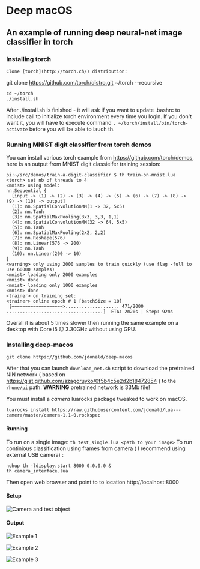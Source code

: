 # Deep macOS

## An example of running deep neural-net image classifier in torch

### Installing torch
```
Clone [torch](http://torch.ch/) distribution:
```
git clone https://github.com/torch/distro.git ~/torch --recursive
```
cd ~/torch
./install.sh
```
After ./install.sh is finished - it will ask if you want to update .bashrc to include call to initialize torch environment every time you login. If you  don't want it, you will have to execute command `. ~/torch/install/bin/torch-activate` before you will be able to lauch th. 

### Running MNIST digit classifier from torch demos
You can install various torch example from https://github.com/torch/demos, here is an output from MNIST digit classieifer training session:

```
pi:~/src/demos/train-a-digit-classifier $ th train-on-mnist.lua 
<torch> set nb of threads to 4	
<mnist> using model:	
nn.Sequential {
  [input -> (1) -> (2) -> (3) -> (4) -> (5) -> (6) -> (7) -> (8) -> (9) -> (10) -> output]
  (1): nn.SpatialConvolutionMM(1 -> 32, 5x5)
  (2): nn.Tanh
  (3): nn.SpatialMaxPooling(3x3, 3,3, 1,1)
  (4): nn.SpatialConvolutionMM(32 -> 64, 5x5)
  (5): nn.Tanh
  (6): nn.SpatialMaxPooling(2x2, 2,2)
  (7): nn.Reshape(576)
  (8): nn.Linear(576 -> 200)
  (9): nn.Tanh
  (10): nn.Linear(200 -> 10)
}
<warning> only using 2000 samples to train quickly (use flag -full to use 60000 samples)	
<mnist> loading only 2000 examples	
<mnist> done	
<mnist> loading only 1000 examples	
<mnist> done	
<trainer> on training set:	
<trainer> online epoch # 1 [batchSize = 10]	
 [===================>.................... 471/2000 ....................................]  ETA: 2m20s | Step: 92ms      
```
Overall it is about 5 times slower then running the same example on a desktop with Core i5 @  3.30GHz without using GPU. 

### Installing deep-macos
```
git clone https://github.com/jdonald/deep-macos 
```
After that you can launch `download_net.sh` script to download the pretrained NIN network ( based on https://gist.github.com/szagoruyko/0f5b4c5e2d2b18472854 ) to the `/home/pi` path. **WARNING** pretrained network is 33Mb file!

You must install a *camera* luarocks package tweaked to work on macOS.
```
luarocks install https://raw.githubusercontent.com/jdonald/lua---camera/master/camera-1.1-0.rockspec
```

#### Running 
To run on a single image: `th test_single.lua <path to your image>` 
To run continious classification using frames from camera ( I recommend using external USB camera) :
```
nohup th -ldisplay.start 8000 0.0.0.0 & 
th camera_interface.lua
```
Then open web browser and point to to location http://localhost:8000

#### Setup 
![Camera and test object](https://cloud.githubusercontent.com/assets/628822/21299836/637e738a-c56d-11e6-80a4-c20605527d89.jpg)

#### Output 
![Example 1](https://cloud.githubusercontent.com/assets/628822/21299835/637e6700-c56d-11e6-9c01-8e600417ac4d.jpg)

![Example 2](https://cloud.githubusercontent.com/assets/628822/21299834/637e11ce-c56d-11e6-82e1-c78ebf69004b.jpg)

![Example 3](https://cloud.githubusercontent.com/assets/628822/21299833/637df9b4-c56d-11e6-8f06-6c4e22f45957.jpg)

